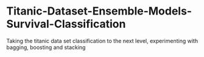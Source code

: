 # Titanic-Dataset-Ensemble-Models-Survival-Classification
Taking the titanic data set classification to the next level, experimenting with bagging, boosting and stacking
